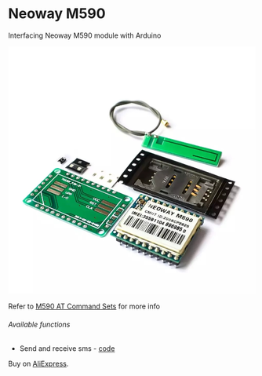 # Neoway M590

Interfacing Neoway M590 module with Arduino

![M590 module](images/m590_diy.jpg?raw=true "Neoway M590")

Refer to [M590 AT Command Sets](http://www.avislab.com/blog/wp-content/uploads/2015/10/Neoway_M590_AT_Command_Sets_V3.0.pdf) for more info

###### Available functions
- Send and receive sms - [code](https://github.com/fbiego/neoway_m590/blob/master/gsm_sms/gsm_sms.ino)


Buy on [AliExpress](https://s.click.aliexpress.com/e/1zIYzb2).
